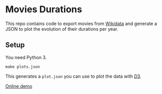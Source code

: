 # Movies Durations

This repo contains code to export movies from [Wikidata][] and generate a JSON
to plot the evolution of their durations per year.

[Wikidata]: https://www.wikidata.org/

## Setup

You need Python 3.

```
make plots.json
```

This generates a `plot.json` you can use to plot the data with [D3][].

[Online demo](https://beta.observablehq.com/@bfontaine/movies-durations-1916-2018)

[D3]: https://d3js.org/
